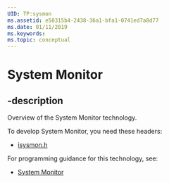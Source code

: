 ```yaml
---
UID: TP:sysmon
ms.assetid: e50315b4-2438-36a1-bfa1-0741ed7a8d77
ms.date: 01/11/2019
ms.keywords: 
ms.topic: conceptual
---
```


# System Monitor

## -description

Overview of the System Monitor technology.

To develop System Monitor, you need these headers:

 * [isysmon.h](../isysmon/index.md)

For programming guidance for this technology, see:
* [System Monitor](/windows/desktop/sysmon)

